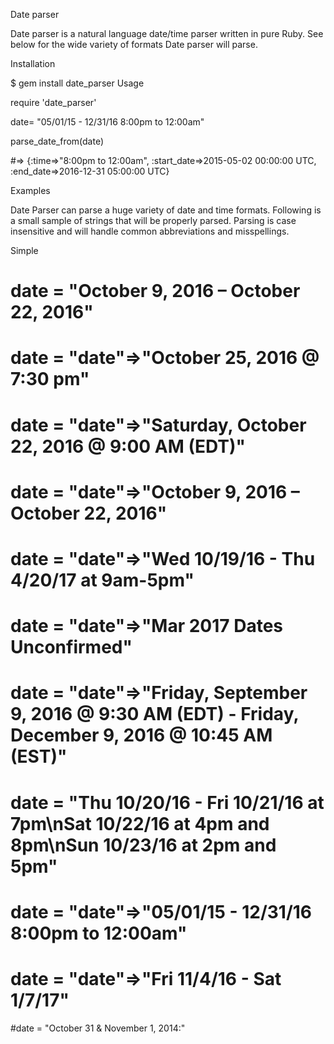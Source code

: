 Date parser

Date parser is a natural language date/time parser written in pure Ruby. See below for the wide variety of formats Date parser will parse.

Installation

$ gem install date_parser
Usage

require 'date_parser'

date= "05/01/15 - 12/31/16 8:00pm to 12:00am"

parse_date_from(date)

#=> {:time=>"8:00pm to 12:00am", :start_date=>2015-05-02 00:00:00 UTC, :end_date=>2016-12-31 05:00:00 UTC}


Examples

Date Parser can parse a huge variety of date and time formats. Following is a small sample of strings that will be properly parsed. Parsing is case insensitive and will handle common abbreviations and misspellings.

Simple

# date = "October 9, 2016 – October 22, 2016"
# date = "date"=>"October 25, 2016 @ 7:30 pm"
# date = "date"=>"Saturday, October 22, 2016 @ 9:00 AM (EDT)"
# date = "date"=>"October 9, 2016 – October 22, 2016"
# date = "date"=>"Wed 10/19/16 - Thu 4/20/17 at 9am-5pm"
# date = "date"=>"Mar 2017 Dates Unconfirmed"
# date = "date"=>"Friday, September 9, 2016 @ 9:30 AM (EDT) - Friday, December 9, 2016 @ 10:45 AM (EST)"
# date = "Thu 10/20/16 - Fri 10/21/16 at 7pm\nSat 10/22/16 at 4pm and 8pm\nSun 10/23/16 at 2pm and 5pm"
# date = "date"=>"05/01/15 - 12/31/16 8:00pm to 12:00am"
# date = "date"=>"Fri 11/4/16 - Sat 1/7/17"
#date = "October 31 & November 1, 2014:"